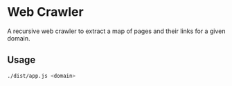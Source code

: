# Web Crawler

A recursive web crawler to extract a map of pages and their links for a given domain.

## Usage

```sh
./dist/app.js <domain>
```

